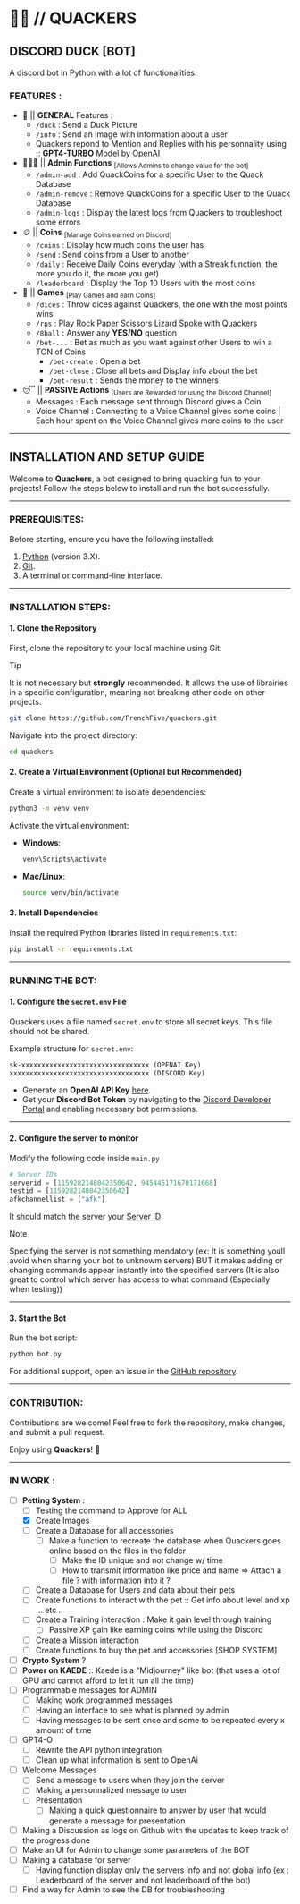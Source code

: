 # 🦆🤖 // QUACKERS

## DISCORD DUCK [BOT]

A discord bot in Python with a lot of functionalities. 


### FEATURES :
- 🐤 || **GENERAL** Features :
  - `/duck` : Send a Duck Picture
  - `/info` : Send an image with information about a user
  - Quackers repond to Mention and Replies with his personnality using :: **GPT4-TURBO** Model by OpenAI
- 👨🏻‍💻 || **Admin Functions** <sub>[Allows Admins to change value for the bot]</sub>
  - `/admin-add` : Add QuackCoins for a specific User to the Quack Database
  - `/admin-remove` : Remove QuackCoins for a specific User to the Quack Database
  - `/admin-logs` : Display the latest logs from Quackers to troubleshoot some errors
- 🪙 || **Coins** <sub>[Manage Coins earned on Discord]</sub>
  - `/coins` : Display how much coins the user has
  - `/send` : Send coins from a User to another
  - `/daily` : Receive Daily Coins everyday (with a Streak function, the more you do it, the more you get)
  - `/leaderboard` : Display the Top 10 Users with the most coins
- 🎲 || **Games** <sub>[Play Games and earn Coins]</sub>
  - `/dices` : Throw dices against Quackers, the one with the most points wins
  - `/rps` : Play Rock Paper Scissors Lizard Spoke with Quackers
  - `/8ball` : Answer any **YES/NO** question
  - `/bet-...` : Bet as much as you want against other Users to win a TON of Coins
    - `/bet-create` : Open a bet
    - `/bet-close` : Close all bets and Display info about the bet
    - `/bet-result` : Sends the money to the winners
- 😴 || **PASSIVE Actions** <sub>[Users are Rewarded for using the Discord Channel]</sub>
  - Messages : Each message sent through Discord gives a Coin
  - Voice Channel : Connecting to a Voice Channel gives some coins | Each hour spent on the Voice Channel gives more coins to the user
 
---

## INSTALLATION AND SETUP GUIDE

Welcome to **Quackers**, a bot designed to bring quacking fun to your projects! Follow the steps below to install and run the bot successfully.

---

### PREREQUISITES:
Before starting, ensure you have the following installed:

1. [Python](https://www.python.org/downloads/) (version 3.X).
2. [Git](https://git-scm.com/downloads).
3. A terminal or command-line interface.

---

### INSTALLATION STEPS:

#### 1. Clone the Repository
First, clone the repository to your local machine using Git:

> [!TIP]
> It is not necessary but **strongly** recommended.
> It allows the use of librairies in a specific configuration, meaning not breaking other code on other projects.

```bash
git clone https://github.com/FrenchFive/quackers.git
```

Navigate into the project directory:

```bash
cd quackers
```

#### 2. Create a Virtual Environment (Optional but Recommended)
Create a virtual environment to isolate dependencies:

```bash
python3 -m venv venv
```

Activate the virtual environment:

- **Windows**:
  ```bash
  venv\Scripts\activate
  ```
- **Mac/Linux**:
  ```bash
  source venv/bin/activate
  ```

#### 3. Install Dependencies
Install the required Python libraries listed in `requirements.txt`:

```bash
pip install -r requirements.txt
```

---

### RUNNING THE BOT:

#### 1. Configure the `secret.env` File
Quackers uses a file named `secret.env` to store all secret keys. This file should not be shared.

Example structure for `secret.env`:

```txt
sk-xxxxxxxxxxxxxxxxxxxxxxxxxxxxxxxx (OPENAI Key)
xxxxxxxxxxxxxxxxxxxxxxxxxxxxxxxxxxx (DISCORD Key)
```

- Generate an **OpenAI API Key** [here](https://platform.openai.com/settings).
- Get your **Discord Bot Token** by navigating to the [Discord Developer Portal](https://discord.com/developers/docs/intro) and enabling necessary bot permissions.

---

#### 2. Configure the server to monitor

Modify the following code inside ```main.py```

```python
# Server IDs
serverid = [1159282148042350642, 945445171670171668]
testid = [1159282148042350642]
afkchannellist = ["afk"]
``` 

It should match the server your [Server ID](https://support.discord.com/hc/en-us/articles/206346498-Where-can-I-find-my-User-Server-Message-ID)
> [!NOTE]
> Specifying the server is not something mendatory (ex: It is something youll avoid when sharing your bot to unknowm servers)
> BUT it makes adding or changing commands appear instantly into the specified servers (It is also great to control which server has access to what command (Especially when testing))

---

#### 3. Start the Bot
Run the bot script:

```bash
python bot.py
```

For additional support, open an issue in the [GitHub repository](https://github.com/FrenchFive/quackers/issues).

---

### CONTRIBUTION:

Contributions are welcome! Feel free to fork the repository, make changes, and submit a pull request.

Enjoy using **Quackers**! 🦆

---

### IN WORK : 
- [ ] **Petting System** :
  - [ ] Testing the command to Approve for ALL
  - [x] Create Images
  - [ ] Create a Database for all accessories
    - [ ] Make a function to recreate the database when Quackers goes online based on the files in the folder
      - [ ] Make the ID unique and not change w/ time 
      - [ ] How to transmit information like price and name => Attach a file ? with information into it ?
  - [ ] Create a Database for Users and data about their pets
  - [ ] Create functions to interact with the pet :: Get info about level and xp ... etc .. 
  - [ ] Create a Training interaction : Make it gain level through training
    - [ ] Passive XP gain like earning coins while using the Discord
  - [ ] Create a Mission interaction 
  - [ ] Create functions to buy the pet and accessories [SHOP SYSTEM]
- [ ] **Crypto System** ?
- [ ] **Power on KAEDE** :: Kaede is a "Midjourney" like bot (that uses a lot of GPU and cannot afford to let it run all the time)
- [ ] Programmable messages for ADMIN
  - [ ] Making work programmed messages
  - [ ] Having an interface to see what is planned by admin 
  - [ ] Having messages to be sent once and some to be repeated every x amount of time
- [ ] GPT4-O
  - [ ] Rewrite the API python integration
  - [ ] Clean up what information is sent to OpenAi 
- [ ] Welcome Messages
  - [ ] Send a message to users when they join the server 
  - [ ] Making a personnalized message to user
  - [ ] Presentation 
    - [ ] Making a quick questionnaire to answer by user that would generate a message for presentation 
- [ ] Making a Discussion as logs on Github with the updates to keep track of the progress done
- [ ] Make an UI for Admin to change some parameters of the BOT
- [ ] Making a database for server
  - [ ] Having function display only the servers info and not global info (ex : Leaderboard of the server and not leaderboard of the bot)
- [ ] Find a way for Admin to see the DB for troubleshooting
